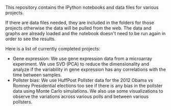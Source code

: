 This repository contains the IPython notebooks and data files for various projects. 

If  there are data files needed, they are included in the folders for those projects otherwise the 
data will be pulled from the web.  The data and graphs are already loaded and the notebook doesn't 
need to be run again in order to see the results. 

Here is a list of currently completed projects:

- Gene expression: We use gene expression data from a microarray experiment. We use SVD (PCA) to reduce the dimensionality and analyze if the variability in gene expression has any correlations with the time between samples.
- Pollster bias: We use HuffPost Pollster data for the 2012 Obama vs Romney Presidential elections too see if there is any bias in the pollster data using Monte Carlo simulations. We also use some visualizations to observe the variations across various polls and between various pollsters.


